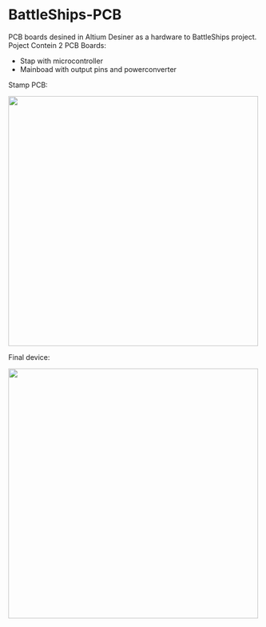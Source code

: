 # BattleShips-PCB
PCB boards desined in Altium Desiner as a hardware to BattleShips project. 
Poject Contein 2 PCB Boards:
- Stap with microcontroller
- Mainboad with output pins and powerconverter



Stamp PCB:

<img src="https://github.com/szczepankozdeba/BattleShips-PCB/assets/48669369/c997fd99-cc9c-4aa1-a1e6-464ed03ac09a" width="500">  





Final device:

<img src="https://github.com/szczepankozdeba/BattleShips-PCB/assets/48669369/4484a9fe-e395-47db-a4c3-e15fdfd15b6f" width="500">
